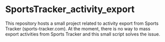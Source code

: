 # SportsTracker_activity_export
This repository hosts a small project related to activity export from Sports Tracker (sports-tracker.com). At the moment, there is no way to mass export activities from Sports Tracker and this small script solves the issue.

